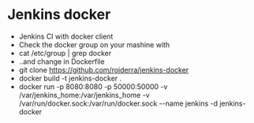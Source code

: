 # Jenkins docker
* Jenkins CI with docker client
* Check the docker group on your mashine with 
* cat /etc/group | grep docker
* ..and change in Dockerfile
* git clone https://github.com/roiderra/jenkins-docker
* docker build -t jenkins-docker .
* docker run -p 8080:8080 -p 50000:50000 -v /var/jenkins_home:/var/jenkins_home -v /var/run/docker.sock:/var/run/docker.sock --name jenkins -d jenkins-docker
